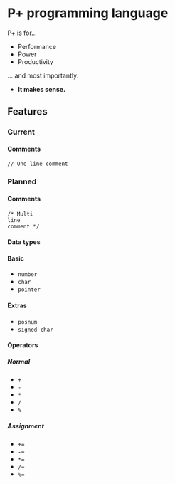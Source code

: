 # P+ programming language
P+ is for...
* Performance
* Power
* Productivity

... and most importantly:
* **It makes sense.**

## Features
### Current
#### Comments
`// One line comment`

### Planned
#### Comments
```
/* Multi
line
comment */
```

#### Data types
#### Basic
* `number`
* `char`
* `pointer`

#### Extras
* `posnum`
* `signed char`

#### Operators
##### Normal
* `+`
* `-`
* `*`
* `/`
* `%`

##### Assignment
* `+=`
* `-=`
* `*=`
* `/=`
* `%=`
